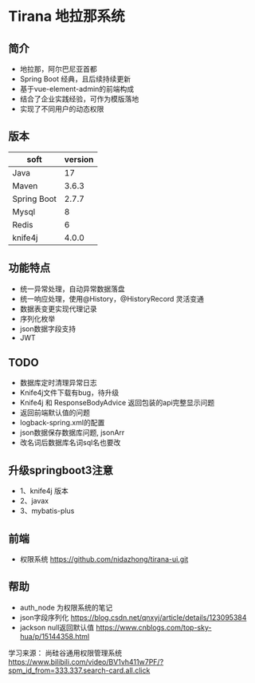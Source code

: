 # Tirana 地拉那系统

## 简介
- 地拉那，阿尔巴尼亚首都 
- Spring Boot 经典，且后续持续更新
- 基于vue-element-admin的前端构成
- 结合了企业实践经验，可作为模版落地
- 实现了不同用户的动态权限

## 版本

| soft        | version |
|-------------|---------|
| Java        | 17      |
| Maven       | 3.6.3   |
| Spring Boot | 2.7.7   |
| Mysql       | 8       |
| Redis       | 6       |
| knife4j     | 4.0.0   |


## 功能特点

- 统一异常处理，自动异常数据落盘
- 统一响应处理，使用@History，@HistoryRecord 灵活变通
- 数据表变更实现代理记录
- 序列化枚举
- json数据字段支持
- JWT

## TODO
- 数据库定时清理异常日志
- Knife4j文件下载有bug，待升级
- Knife4j 和 ResponseBodyAdvice 返回包装的api完整显示问题
- 返回前端默认值的问题
- logback-spring.xml的配置
- json数据保存数据库问题, jsonArr
- 改名词后数据库名词sql名也要改

## 升级springboot3注意
* 1、knife4j 版本
* 2、javax
* 3、mybatis-plus

## 前端
- 权限系统 https://github.com/nidazhong/tirana-ui.git


## 帮助
- auth_node 为权限系统的笔记
- json字段序列化 https://blog.csdn.net/qnxyj/article/details/123095384
- jackson null返回默认值 https://www.cnblogs.com/top-sky-hua/p/15144358.html

学习来源：
尚硅谷通用权限管理系统 https://www.bilibili.com/video/BV1vh411w7PF/?spm_id_from=333.337.search-card.all.click

